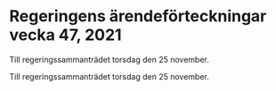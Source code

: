 # Regeringens ärendeförteckningar vecka 47, 2021

Till regeringssammanträdet torsdag den 25 november.

Till regeringssammanträdet torsdag den 25 november.

